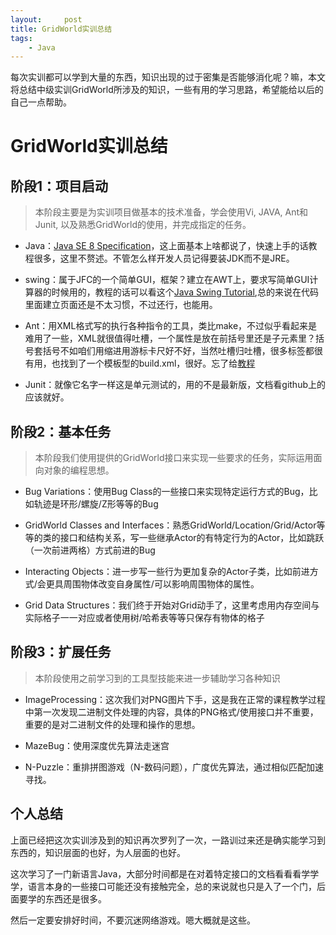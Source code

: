 ```yaml
---
layout:     post
title: GridWorld实训总结
tags:  
    - Java
---
```


每次实训都可以学到大量的东西，知识出现的过于密集是否能够消化呢？嘛，本文将总结中级实训GridWorld所涉及的知识，一些有用的学习思路，希望能给以后的自己一点帮助。

<!--more-->

# GridWorld实训总结

## 阶段1：项目启动
>  本阶段主要是为实训项目做基本的技术准备，学会使用Vi, JAVA, Ant和Junit, 以及熟悉GridWorld的使用，并完成指定的任务。

+ Java：[Java SE 8 Specification](https://docs.oracle.com/javase/specs/jls/se8/html/index.html)，这上面基本上啥都说了，快速上手的话教程很多，这里不赘述。不管怎么样开发人员记得要装JDK而不是JRE。


+ swing：属于JFC的一个简单GUI，框架？建立在AWT上，要求写简单GUI计算器的时候用的，教程的话可以看这个[Java Swing Tutorial](http://www.javatpoint.com/java-swing),总的来说在代码里面建立页面还是不太习惯，不过还行，也能用。


+ Ant：用XML格式写的执行各种指令的工具，类比make，不过似乎看起来是难用了一些，XML就很值得吐槽，一个属性是放在前括号里还是子元素里？括号套括号不如咱们用缩进用游标卡尺好不好，当然吐槽归吐槽，很多标签都很有用，也找到了一个模板型的build.xml，很好。忘了给[教程](http://wiki.jikexueyuan.com/project/ant/)


+ Junit：就像它名字一样这是单元测试的，用的不是最新版，文档看github上的应该就好。


## 阶段2：基本任务

> 本阶段我们使用提供的GridWorld接口来实现一些要求的任务，实际运用面向对象的编程思想。

+ Bug Variations：使用Bug Class的一些接口来实现特定运行方式的Bug，比如轨迹是环形/螺旋/Z形等等的Bug


+ GridWorld Classes and Interfaces：熟悉GridWorld/Location/Grid/Actor等等的类的接口和结构关系，写一些继承Actor的有特定行为的Actor，比如跳跃（一次前进两格）方式前进的Bug


+ Interacting Objects：进一步写一些行为更加复杂的Actor子类，比如前进方式/会更具周围物体改变自身属性/可以影响周围物体的属性。


+ Grid Data Structures：我们终于开始对Grid动手了，这里考虑用内存空间与实际格子一一对应或者使用树/哈希表等等只保存有物体的格子

## 阶段3：扩展任务
> 本阶段使用之前学习到的工具型技能来进一步辅助学习各种知识


+ ImageProcessing：这次我们对PNG图片下手，这是我在正常的课程教学过程中第一次发现二进制文件处理的内容，具体的PNG格式/使用接口并不重要，重要的是对二进制文件的处理和操作的思想。


+ MazeBug：使用深度优先算法走迷宫


+ N-Puzzle：重排拼图游戏（N-数码问题），广度优先算法，通过相似匹配加速寻找。

## 个人总结

上面已经把这次实训涉及到的知识再次罗列了一次，一路训过来还是确实能学习到东西的，知识层面的也好，为人层面的也好。

这次学习了一门新语言Java，大部分时间都是在对着特定接口的文档看看看学学学，语言本身的一些接口可能还没有接触完全，总的来说就也只是入了一个门，后面要学的东西还是很多。

然后一定要安排好时间，不要沉迷网络游戏。嗯大概就是这些。